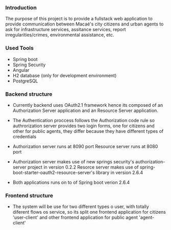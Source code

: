 ### Introduction

<span>
The purpose of this project is to provide a fullstack web application 
to provide communication between Macaé's city citizens and urban agents
to ask for infrastructure services, assitance services, report irregularities/crimes,
environmental assistance, etc.
</span>

### Used Tools
<ul>
  <li>Spring boot</li>
  <li>Spring Security</li>
  <li>Angular</li>
  <li>H2 database (only for development environment)</li>
  <li>PostgreSQL</li>
</ul>

### Backend structure
<span>
  
-  Currently backend uses OAuth2.1 framework hence its composed of an Authorization Server application
  and an Resource Server application. 
  
-  The Authentication proccess follows the Authorization code rule so authrorization server provides two
  login forms, one for citizens and other for public agents, they differ because they have different types
  of credentials
  
-  Authorization server runs at 8090 port
  Resource server runs at 8080 port
  
-  Authorization server makes use of new springs security's authorization-server project in version 0.2.2
  Resorce server makes use of spring-boot-starter-oauth2-resource-server's library in version 2.6.4
  
-  Both applications runs on to of Spring boot verion 2.6.4
</span>

### Frontend structure
<span>
  
-  The system will be use for two different types o user, with totally diferent flows os service, so its split
  one frontend application for citizens 'user-client' and other frontend application for public agent 'agent-client'

</span>
